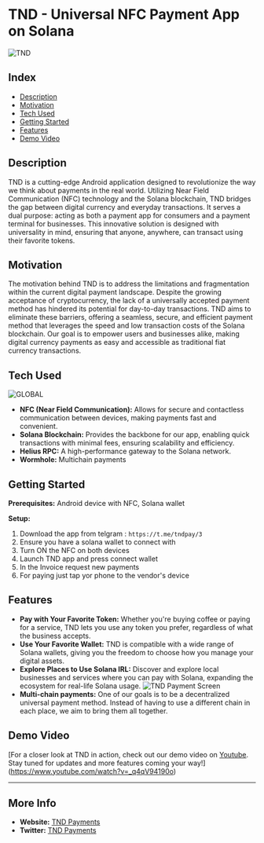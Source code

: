 # TND - Universal NFC Payment App on Solana
![TND](https://i.imgur.com/F9IO0LQ.png "Payment Screen")
## Index

- [Description](#description)
- [Motivation](#motivation)
- [Tech Used](#tech-used)
- [Getting Started](#getting-started)
- [Features](#features)
- [Demo Video](#demo-video)



## Description

TND is a cutting-edge Android application designed to revolutionize the way we think about payments in the real world. Utilizing Near Field Communication (NFC) technology and the Solana blockchain, TND bridges the gap between digital currency and everyday transactions. It serves a dual purpose: acting as both a payment app for consumers and a payment terminal for businesses. This innovative solution is designed with universality in mind, ensuring that anyone, anywhere, can transact using their favorite tokens.

## Motivation

The motivation behind TND is to address the limitations and fragmentation within the current digital payment landscape. Despite the growing acceptance of cryptocurrency, the lack of a universally accepted payment method has hindered its potential for day-to-day transactions. TND aims to eliminate these barriers, offering a seamless, secure, and efficient payment method that leverages the speed and low transaction costs of the Solana blockchain. Our goal is to empower users and businesses alike, making digital currency payments as easy and accessible as traditional fiat currency transactions.

## Tech Used
![GLOBAL ](https://i.imgur.com/W5AfbVe.png) 
- **NFC (Near Field Communication):** Allows for secure and contactless communication between devices, making payments fast and convenient.
- **Solana Blockchain:** Provides the backbone for our app, enabling quick transactions with minimal fees, ensuring scalability and efficiency.
- **Helius RPC:** A high-performance gateway to the Solana network.
- **Wormhole:** Multichain payments


## Getting Started

**Prerequisites:** Android device with NFC, Solana wallet

**Setup:**
1. Download the app from telgram : `https://t.me/tndpay/3`
2. Ensure you have a solana wallet to connect with
3. Turn ON the NFC on both devices
4. Launch TND app and press connect wallet
5. In the Invoice request new payments
6. For paying just tap yor phone to the vendor's device

## Features

- **Pay with Your Favorite Token:** Whether you're buying coffee or paying for a service, TND lets you use any token you prefer, regardless of what the business accepts.
- **Use Your Favorite Wallet:** TND is compatible with a wide range of Solana wallets, giving you the freedom to choose how you manage your digital assets.
- **Explore Places to Use Solana IRL:** Discover and explore local businesses and services where you can pay with Solana, expanding the ecosystem for real-life Solana usage.
 ![TND Payment Screen](https://i.imgur.com/TTH27ZO.png)
- **Multi-chain payments:**  One of our goals is to be a decentralized universal payment method. Instead of having to use a different chain in each place, we aim to bring them all together.



## Demo Video

[For a closer look at TND in action, check out our demo video on [Youtube](#). Stay tuned for updates and more features coming your way!](https://www.youtube.com/watch?v=_q4qV94190o)

---

## More Info

- **Website:** [TND Payments](https://www.tndpayments.com/)
- **Twitter:** [TND Payments](https://twitter.com/TNDpayments)
